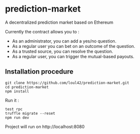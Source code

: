 # prediction-market
A decentralized prediction market based on Ethereum

Currently the contract allows you to :

* As an administrator, you can add a yes/no question.
* As a regular user you can bet on an outcome of the question.
* As a trusted source, you can resolve the question.
* As a regular user, you can trigger the mutual-based payouts.


## Installation procedure

```
git clone https://github.com/loul42/prediction-market.git
cd prediction-market
npm install
```

Run it :

```
test rpc
truffle migrate --reset
npm run dev
```
Project will run on http://localhost:8080
